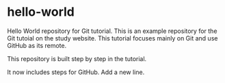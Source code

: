 # hello-world
Hello World repository for Git tutorial.
This is an example repository for the Git tutoial on the study website.
This tutorial focuses mainly on Git and use GitHub as its remote.

This repository is built step by step in the tutorial.

It now includes steps for GitHub.
Add a new line.
